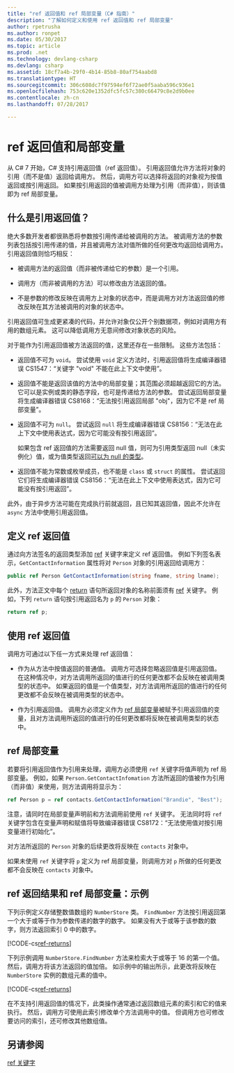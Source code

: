 ```yaml
---
title: "ref 返回值和 ref 局部变量（C# 指南）"
description: "了解如何定义和使用 ref 返回值和 ref 局部变量"
author: rpetrusha
ms.author: ronpet
ms.date: 05/30/2017
ms.topic: article
ms.prod: .net
ms.technology: devlang-csharp
ms.devlang: csharp
ms.assetid: 18cf7a4b-29f0-4b14-85b8-80af754aabd8
ms.translationtype: HT
ms.sourcegitcommit: 306c608dc7f97594ef6f72ae0f5aaba596c936e1
ms.openlocfilehash: 753c620e1352dfc5fc57c380c66479c8e2d9b0ee
ms.contentlocale: zh-cn
ms.lasthandoff: 07/28/2017

---
```

# <a name="ref-returns-and-ref-locals"></a>ref 返回值和局部变量

从 C# 7 开始，C# 支持引用返回值（ref 返回值）。 引用返回值允许方法将对象的引用（而不是值）返回给调用方。 然后，调用方可以选择将返回的对象视为按值返回或按引用返回。 如果按引用返回的值被调用方处理为引用（而非值），则该值即为 ref 局部变量。

## <a name="what-is-a-reference-return-value"></a>什么是引用返回值？

绝大多数开发者都很熟悉将参数按引用传递给被调用的方法。 被调用方法的参数列表包括按引用传递的值，并且被调用方法对值所做的任何更改均返回给调用方。 引用返回值则恰巧相反：

- 被调用方法的返回值（而非被传递给它的参数）是一个引用。

- 调用方（而非被调用的方法）可以修改由方法返回的值。

- 不是参数的修改反映在调用方上对象的状态中，而是调用方对方法返回值的修改反映在其方法被调用的对象的状态中。

引用返回值可生成更紧凑的代码，并允许对象仅公开个别数据项，例如对调用方有用的数组元素。 这可以降低调用方无意间修改对象状态的风险。

对于能作为引用返回值被方法返回的值，这里还存在一些限制。 这些方法包括：

- 返回值不可为 `void`。 尝试使用 `void` 定义方法时，引用返回值将生成编译器错误 CS1547：“关键字 "void" 不能在此上下文中使用”。
 
- 返回值不能是返回该值的方法中的局部变量；其范围必须超越返回它的方法。 它可以是实例或类的静态字段，也可是传递给方法的参数。 尝试返回局部变量将生成编译器错误 CS8168：“无法按引用返回局部 "obj"，因为它不是 ref 局部变量”。

- 返回值不可为 `null`。 尝试返回 `null` 将生成编译器错误 CS8156：“无法在此上下文中使用表达式，因为它可能没有按引用返回”。

   如果包含 ref 返回值的方法需要返回 null 值，则可为引用类型返回 null（未实例化）值，或为值类型返回[可以为 null 的类型](../nullable-types/index.md)。
 
- 返回值不能为常数或枚举成员，也不能是 `class` 或 `struct` 的属性。 尝试返回它们将生成编译器错误 CS8156：“无法在此上下文中使用表达式，因为它可能没有按引用返回”。

此外，由于异步方法可能在完成执行前就返回，且已知其返回值，因此不允许在 `async` 方法中使用引用返回值。
 
## <a name="defining-a-ref-return-value"></a>定义 ref 返回值

通过向方法签名的返回类型添加 [ref](../../language-reference/keywords/ref.md) 关键字来定义 ref 返回值。 例如下列签名表示，`GetContactInformation` 属性将对 `Person` 对象的引用返回给调用方：

```csharp
public ref Person GetContactInformation(string fname, string lname);
```

此外，方法正文中每个 [return](../../language-reference/keywords/return.md) 语句所返回对象的名称前面须有 [ref](../../language-reference/keywords/ref.md) 关键字。 例如，下列 `return` 语句按引用返回名为 `p` 的 `Person` 对象：

```csharp
return ref p;
```

## <a name="consuming-a-ref-return-value"></a>使用 ref 返回值

调用方可通过以下任一方式来处理 ref 返回值：

- 作为从方法中按值返回的普通值。 调用方可选择忽略返回值是引用返回值。 在这种情况中，对方法调用所返回的值进行的任何更改都不会反映在被调用类型的状态中。 如果返回的值是一个值类型，对方法调用所返回的值进行的任何更改都不会反映在被调用类型的状态中。

- 作为引用返回值。 调用方必须定义作为 [ref 局部变量](#ref-local)被赋予引用返回值的变量，且对方法调用所返回的值进行的任何更改都将反映在被调用类型的状态中。 

## <a name="ref-locals"></a>ref 局部变量

若要将引用返回值作为引用来处理，调用方必须使用 `ref` 关键字将值声明为 ref 局部变量。 例如，如果 `Person.GetContactInfomation` 方法所返回的值被作为引用（而非值）来使用，则方法调用将显示为：

```csharp
ref Person p = ref contacts.GetContactInformation("Brandie", "Best");
```

注意，请同时在局部变量声明前和方法调用前使用 `ref` 关键字。 无法同时将 `ref` 关键字包含在变量声明和赋值将导致编译器错误 CS8172：“无法使用值对按引用变量进行初始化”。 
 
对方法所返回的 `Person` 对象的后续更改将反映在 `contacts` 对象中。

如果未使用 `ref` 关键字将 `p` 定义为 ref 局部变量，则调用方对 `p` 所做的任何更改都不会反映在 `contacts` 对象中。
 
## <a name="ref-returns-and-ref-locals-an-example"></a>ref 返回结果和 ref 局部变量：示例

下列示例定义存储整数值数组的 `NumberStore` 类。 `FindNumber` 方法按引用返回第一个大于或等于作为参数传递的数字的数字。 如果没有大于或等于该参数的数字，则方法返回索引 0 中的数字。 

[!CODE-cs[ref-returns](../../../../samples/snippets/csharp/programming-guide/ref-returns/ref-returns1.cs#1)]

下列示例调用 `NumberStore.FindNumber` 方法来检索大于或等于 16 的第一个值。 然后，调用方将该方法返回的值加倍。 如示例中的输出所示，此更改将反映在 `NumberStore` 实例的数组元素的值中。

[!CODE-cs[ref-returns](../../../../samples/snippets/csharp/programming-guide/ref-returns/ref-returns1.cs#2)]

在不支持引用返回值的情况下，此类操作通常通过返回数组元素的索引和它的值来执行。 然后，调用方可使用此索引修改单个方法调用中的值。 但调用方也可修改要访问的索引，还可修改其他数组值。  
 
## <a name="see-also"></a>另请参阅

[ref 关键字](../../language-reference/keywords/ref.md)

